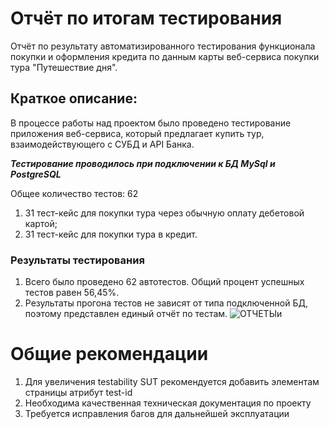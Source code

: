 # Отчёт по итогам тестирования
Отчёт по результату автоматизированного тестирования функционала покупки и оформления кредита по данным карты веб-сервиса покупки тура
"Путешествие дня".
## Краткое описание:
В процессе работы над проектом было проведено тестирование приложения веб-сервиса, который предлагает купить тур, взаимодействующего с СУБД и API Банка.

***Тестирование проводилось при подключении к БД MySql и PostgreSQL***

 Общее количество тестов: 62
1.  31 тест-кейс для покупки тура через обычную оплату дебетовой картой;
2.  31 тест-кейс для покупки тура в кредит.
### Результаты тестирования
1.  Всего было проведено 62 автотестов. Общий процент успешных тестов равен 56,45%.
2.  Результаты прогона тестов не зависят от типа подключенной БД, поэтому представлен единый отчёт по тестам.
![ОТЧЕТЫи](https://github.com/KristinkaOreshek/DIPLOMA2/assets/139131794/832bd2bb-f4f4-4ebb-ab1b-88dbe0eabe89)




# Общие рекомендации
1.  Для увеличения testability SUT рекомендуется добавить элементам страницы атрибут test-id 
2.  Необходима качественная техническая документация по проекту
3.  Требуется исправления багов для дальнейшей эксплуатации
